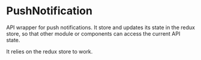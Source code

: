 # PushNotification

API wrapper for push notifications. It store and updates its state in the redux store, so that other module or components can access the current API state.

It relies on the redux store to work.
